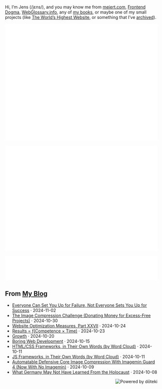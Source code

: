 Hi, I’m Jens (/jɛns/), and you may know me from [meiert.com](https://meiert.com/en/), [Frontend Dogma](https://frontenddogma.com/), [WebGlossary.info](https://webglossary.info/), any of [my books](https://www.goodreads.com/author/list/13623828.Jens_Oliver_Meiert), or maybe one of my small projects (like [The World’s Highest Website](https://worlds-highest-website.com/), or something that I’ve [archived](https://mirrors.meiert.org/)).

<!-- Metrics -->

[![Jens’s stats as per Metrics.](github-metrics.svg)](https://github.com/lowlighter/metrics)

[![Jens’s calendar.](github-metrics.plugin.isocalendar.fullyear.svg)](https://github.com/lowlighter/metrics/blob/master/source/plugins/isocalendar/README.md)

[![Jens’s facts.](github-metrics.plugin.habits.facts.svg)](https://github.com/lowlighter/metrics/blob/master/source/plugins/habits/README.md)

<!-- dōteki -->

<!-- blog start -->
## From [My Blog](https://meiert.com/en/)

- [Everyone Can Set You Up for Failure, Not Everyone Sets You Up for Success](https://meiert.com/en/blog/set-up-for-success/) · 2024-11-02
- [The Image Compression Challenge (Donating Money for Excess-Free Projects)](https://meiert.com/en/blog/the-image-compression-challenge/) · 2024-10-30
- [Website Optimization Measures, Part XXVII](https://meiert.com/en/blog/optimization-measures-27/) · 2024-10-24
- [Results = ƒ(Competence × Time)](https://meiert.com/en/blog/results-competence-time/) · 2024-10-23
- [Growth](https://meiert.com/en/blog/growth/) · 2024-10-20
- [Boring Web Development](https://meiert.com/en/blog/boring-web-development/) · 2024-10-15
- [HTML/CSS Frameworks, in Their Own Words (by Word Cloud)](https://meiert.com/en/blog/html-css-frameworks-words/) · 2024-10-11
- [JS Frameworks, in Their Own Words (by Word Cloud)](https://meiert.com/en/blog/js-frameworks-words/) · 2024-10-11
- [Automatable Defensive Core Image Compression With Imagemin Guard 4 (Now With No Imagemin)](https://meiert.com/en/blog/imagemin-guard-4/) · 2024-10-09
- [What Germany May Not Have Learned From the Holocaust](https://meiert.com/en/blog/violating-one-is-violating-everyone/) · 2024-10-08
<!-- blog end -->

<a href="https://doteki.org"><img src="https://img.shields.io/badge/powered_by-d%C5%8Dteki-0?style=flat-square&labelColor=202b2d&color=5E936C" align="right" alt="Powered by dōteki"></a>